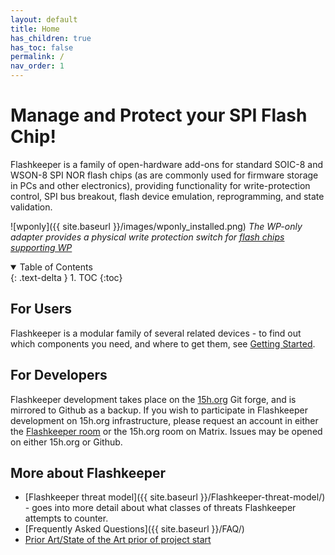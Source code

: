 ```yaml
---
layout: default
title: Home
has_children: true
has_toc: false
permalink: /
nav_order: 1
---
```


# Manage and Protect your SPI Flash Chip!

Flashkeeper is a family of open-hardware add-ons for standard SOIC-8 and WSON-8 SPI NOR flash chips (as are commonly used for firmware storage in PCs and other electronics), providing functionality for write-protection control, SPI bus breakout, flash device emulation, reprogramming, and state validation.

![wponly]({{ site.baseurl }}/images/wponly_installed.png)
*The WP-only adapter provides a physical write protection switch for [flash chips supporting WP](https://github.com/linuxboot/flashkeeper/pull/14/files#diff-648b427619d21e01c18aefc3ff817e444286098d8048b6545a4089b1ead54682)*


<!-- markdownlint-disable MD033 -->
<details open markdown="block">
  <summary>
    Table of Contents
  </summary>
  {: .text-delta }
1. TOC
{:toc}
</details>
<!-- markdownlint-enable MD033 -->

## For Users
Flashkeeper is a modular family of several related devices - to find out which components you need, and where to get them, see [Getting Started](/Getting-Started).

## For Developers
Flashkeeper development takes place on the [15h.org](https://15h.org) Git forge, and is mirrored to Github as a backup. If you wish to participate in Flashkeeper development on 15h.org infrastructure, please request an account in either the [Flashkeeper room](https://matrix.to/#/#flashkeeper:matrix.org) or the 15h.org room on Matrix. Issues may be opened on either 15h.org or Github.

## More about Flashkeeper

* [Flashkeeper threat model]({{ site.baseurl }}/Flashkeeper-threat-model/) - goes into more detail about what classes of threats Flashkeeper attempts to counter.
* [Frequently Asked Questions]({{ site.baseurl }}/FAQ/)
* [Prior Art/State of the Art prior of project start](https://cfp.3mdeb.com/qubes-os-summit-2024/talk/FCENX9/)

